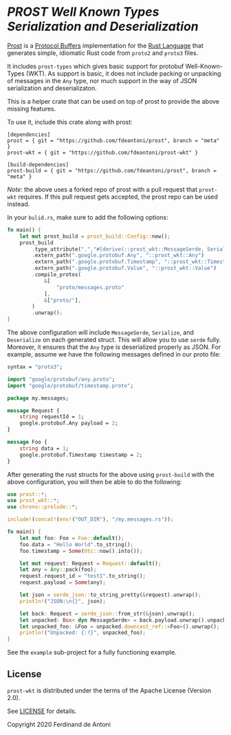 # *PROST Well Known Types Serialization and Deserialization* #

[Prost](https://github.com/danburkert/prost) is a [Protocol Buffers](https://developers.google.com/protocol-buffers/)
implementation for the [Rust Language](https://www.rust-lang.org/) that generates simple, idiomatic Rust code from 
`proto2` and `proto3` files.

It includes `prost-types` which gives basic support for protobuf Well-Known-Types (WKT). As support is basic, it
does not include packing or unpacking of messages in the `Any` type, nor much support in the way of JSON serialization
and deserializaton.

This is a helper crate that can be used on top of prost to provide the above missing features.

To use it, include this crate along with prost:

```cargo
[dependencies]
prost = { git = "https://github.com/fdeantoni/prost", branch = "meta" }
prost-wkt = { git = "https://github.com/fdeantoni/prost-wkt" }

[build-dependencies]
prost-build = { git = "https://github.com/fdeantoni/prost", branch = "meta" }
```

*Note*: the above uses a forked repo of prost with a pull request that `prost-wkt` requires. If this 
pull request gets accepted, the prost repo can be used instead.

In your `bulid.rs`, make sure to add the following options:
```rust
fn main() {
    let mut prost_build = prost_build::Config::new();
    prost_build
        .type_attribute(".","#[derive(::prost_wkt::MessageSerde, Serialize, Deserialize)] #[serde(default, rename_all=\"camelCase\")]")
        .extern_path(".google.protobuf.Any", "::prost_wkt::Any")
        .extern_path(".google.protobuf.Timestamp", "::prost_wkt::Timestamp")
        .extern_path(".google.protobuf.Value", "::prost_wkt::Value")
        .compile_protos(
            &[
                "proto/messages.proto"
            ],
            &["proto/"],
        )
        .unwrap();
}
```

The above configuration will include `MessageSerde`, `Serialize`, and `Deserialize` on each generated struct. This will
allow you to use `serde` fully. Moreover, it ensures that the `Any` type is deserialized properly as JSON. For example,
assume we have the following messages defined in our proto file:

```proto
syntax = "proto3";

import "google/protobuf/any.proto";
import "google/protobuf/timestamp.proto";

package my.messages;

message Request {
    string requestId = 1;
    google.protobuf.Any payload = 2;
}

message Foo {
    string data = 1;
    google.protobuf.Timestamp timestamp = 2;
}
```

After generating the rust structs for the above using `prost-build` with the above configuration, you will then be able
to do the following:

```rust
use prost::*;
use prost_wkt::*;
use chrono::prelude::*;

include!(concat!(env!("OUT_DIR"), "/my.messages.rs"));

fn main() {
    let mut foo: Foo = Foo::default();
    foo.data = "Hello World".to_string();
    foo.timestamp = Some(Utc::now().into());

    let mut request: Request = Request::default();
    let any = Any::pack(foo);
    request.request_id = "test1".to_string();
    request.payload = Some(any);

    let json = serde_json::to_string_pretty(&request).unwrap();
    println!("JSON:\n{}", json);

    let back: Request = serde_json::from_str(&json).unwrap();
    let unpacked: Box< dyn MessageSerde> = back.payload.unwrap().unpack().unwrap();
    let unpacked_foo: &Foo = unpacked.downcast_ref::<Foo>().unwrap();
    println!("Unpacked: {:?}", unpacked_foo);
}
```

See the `example` sub-project for a fully functioning example.

## License ##

`prost-wkt` is distributed under the terms of the Apache License (Version 2.0).

See [LICENSE](LICENSE) for details.

Copyright 2020 Ferdinand de Antoni
